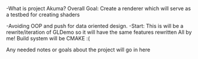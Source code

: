 -What is project Akuma?
Overall Goal: Create a renderer which will serve as a testbed for creating shaders

-Avoiding OOP and push for data oriented design.
-Start:
This is will be a rewrite/iteration of GLDemo so it will have the same features rewritten
All by me!
Build system will be CMAKE :(


Any needed notes or goals about the project will go in here

